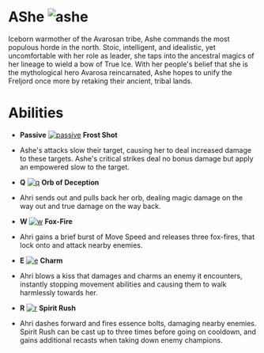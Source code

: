 # AShe ![ashe](https://static.wikia.nocookie.net/leagueoflegends/images/7/7e/Ashe_OriginalSquare.png/revision/latest/scale-to-width-down/42?cb=20150402215403)

Iceborn warmother of the Avarosan tribe, Ashe commands the most populous horde in the north. Stoic, intelligent, and idealistic, yet uncomfortable with her role as leader, 
she taps into the ancestral magics of her lineage to wield a bow of True Ice. With her people's belief that she is the mythological hero Avarosa reincarnated, Ashe hopes to unify the Freljord once more by retaking their ancient, tribal lands.

# Abilities
- **Passive** [![passive](https://ddragon.leagueoflegends.com/cdn/14.19.1/img/passive/Ashe_P.png)](https://d28xe8vt774jo5.cloudfront.net/champion-abilities/0022/ability_0022_P1.mp4) **Frost Shot** 
- Ashe's attacks slow their target, causing her to deal increased damage to these targets. Ashe's critical strikes deal no bonus damage but apply an empowered slow to the target.
  
- **Q** [![q](https://ddragon.leagueoflegends.com/cdn/14.19.1/img/spell/AhriQ.png)](https://d28xe8vt774jo5.cloudfront.net/champion-abilities/0103/ability_0103_Q1.mp4) **Orb of Deception**
- Ahri sends out and pulls back her orb, dealing magic damage on the way out and true damage on the way back.
  
- **W** [![w](https://ddragon.leagueoflegends.com/cdn/14.19.1/img/spell/AhriW.png)](https://d28xe8vt774jo5.cloudfront.net/champion-abilities/0103/ability_0103_W1.mp4) **Fox-Fire**
- Ahri gains a brief burst of Move Speed and releases three fox-fires, that lock onto and attack nearby enemies.
  
- **E** [![e](https://ddragon.leagueoflegends.com/cdn/14.19.1/img/spell/AhriE.png)](https://d28xe8vt774jo5.cloudfront.net/champion-abilities/0103/ability_0103_E1.mp4) **Charm**
- Ahri blows a kiss that damages and charms an enemy it encounters, instantly stopping movement abilities and causing them to walk harmlessly towards her.
  
- **R** [![r](https://ddragon.leagueoflegends.com/cdn/14.19.1/img/spell/AhriR.png)](https://d28xe8vt774jo5.cloudfront.net/champion-abilities/0103/ability_0103_R1.mp4) **Spirit Rush**
- Ahri dashes forward and fires essence bolts, damaging nearby enemies. Spirit Rush can be cast up to three times before going on cooldown, and gains additional recasts when taking down enemy champions.
